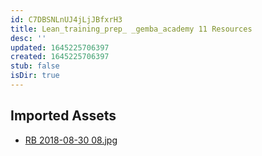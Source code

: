 ```yaml
---
id: C7DBSNLnUJ4jLjJBfxrH3
title: Lean_training_prep_ _gemba_academy 11 Resources
desc: ''
updated: 1645225706397
created: 1645225706397
stub: false
isDir: true
---
```

## Imported Assets
- [RB 2018-08-30 08.jpg](/assets/rb-2018-08-30-08.jpg)
